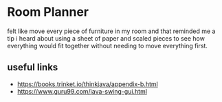 # Room Planner

felt like move every piece of furniture in my room and that reminded me a tip i heard about using a sheet of paper and scaled pieces to see how everything would fit together without needing to move everything first.

## useful links

- <https://books.trinket.io/thinkjava/appendix-b.html>
- <https://www.guru99.com/java-swing-gui.html>
